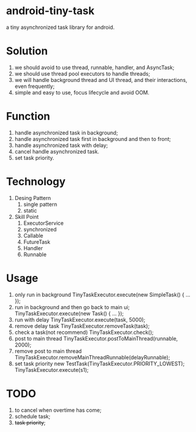 # android-tiny-task
a tiny asynchronized task library for android.

# Solution
1. we should avoid to use thread, runnable, handler, and AsyncTask;
2. we should use thread pool executors to handle threads;
3. we will handle background thread and UI thread, and their interactions, even frequently;
4. simple and easy to use, focus lifecycle and avoid OOM.

# Function
1. handle asynchronized task in background;
2. handle asynchronized task first in background and then to front;
3. handle asynchronized task with delay;
4. cancel handle asynchronized task.
5. set task priority.

# Technology
1. Desing Pattern
    1. single pattern
    2. static
2. Skill Point
    1. ExecutorService
    2. synchronized
    3. Callable
    4. FutureTask
    5. Handler
    6. Runnable

# Usage
1. only run in background
TinyTaskExecutor.execute(new SimpleTask<T>() { ... });
2. run in background and then go back to main ui;
TinyTaskExecutor.execute(new Task<String>() { ... });
3. run with delay
TinyTaskExecutor.execute(task, 5000);
4. remove delay task
TinyTaskExecutor.removeTask(task);
5. check a task(not recommend)
TinyTaskExecutor.check();
6. post to main thread
TinyTaskExecutor.postToMainThread(runnable, 2000);
7. remove post to main thread
TinyTaskExecutor.removeMainThreadRunnable(delayRunnable);
8. set task priority
new TestTask(TinyTaskExecutor.PRIORITY_LOWEST);
TinyTaskExecutor.execute(s1);

# TODO
1. to cancel when overtime has come;
2. schedule task;
3. ~~task priority~~;